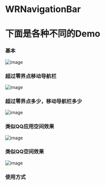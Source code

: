 # WRNavigationBar  
# 下面是各种不同的Demo

### 基本
![image](https://github.com/wangrui460/WRNavigationBar/raw/master/screenshots/基本.gif)

### 超过零界点移动导航栏
![image](https://github.com/wangrui460/WRNavigationBar/raw/master/screenshots/超过零界点移动导航栏.gif)

### 超过零界点多少，移动导航栏多少
![image](https://github.com/wangrui460/WRNavigationBar/raw/master/screenshots/超过零界点多少，移动导航栏多少.gif)

### 类似QQ应用空间效果
![image](https://github.com/wangrui460/WRNavigationBar/raw/master/screenshots/类似QQ应用空间效果.gif)

### 类似QQ空间效果
![image](https://github.com/wangrui460/WRNavigationBar/raw/master/screenshots/类似QQ空间效果.gif)

### 使用方式
<pre><code>

</code></pre>
